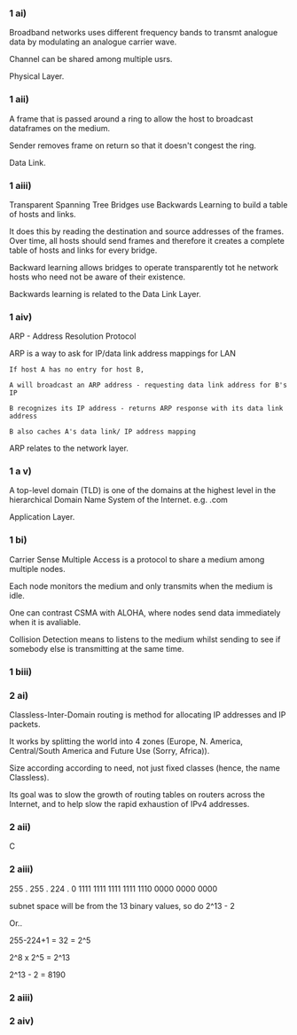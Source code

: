 ### 1 ai)

Broadband networks uses different frequency bands to transmt analogue data by modulating an analogue carrier wave.

Channel can be shared among multiple usrs.

Physical Layer. 


### 1 aii)

A frame that is passed around a ring to allow the host to broadcast dataframes on the medium.

Sender removes frame on return so that it doesn't congest the ring.

Data Link. 

### 1 aiii)

Transparent Spanning Tree Bridges use Backwards Learning to build a table of hosts and links. 

It does this by reading the destination and source addresses of the frames. Over time, all hosts should send frames and therefore it creates a complete table of hosts and links for every bridge.

Backward learning allows bridges to operate transparently tot he network hosts who need not be aware of their existence.

Backwards learning is related to the Data Link Layer. 

### 1 aiv)

ARP - Address Resolution Protocol

ARP is a way to ask for IP/data link address mappings for LAN

```
If host A has no entry for host B,

A will broadcast an ARP address - requesting data link address for B's IP

B recognizes its IP address - returns ARP response with its data link address

B also caches A's data link/ IP address mapping
```

ARP relates to the network layer.


### 1 a v)

A top-level domain (TLD) is one of the domains at the highest level in the hierarchical Domain Name System of the Internet. e.g. .com

Application Layer.


### 1 bi)

Carrier Sense Multiple Access is a protocol to share a medium among multiple nodes.

Each node monitors the medium and only transmits when the medium is idle.

One can contrast CSMA with ALOHA, where nodes send data immediately when it is avaliable. 

Collision Detection means to listens to the medium whilst sending to see if somebody else is transmitting at the same time.

### 1 biii)


### 2 ai)


Classless-Inter-Domain routing is method for allocating IP addresses and IP packets.

It works by splitting the world into 4 zones (Europe, N. America, Central/South America and Future Use (Sorry, Africa)). 

Size according according to need, not just fixed classes (hence, the name Classless). 

Its goal was to slow the growth of routing tables on routers across the Internet, and to help slow the rapid exhaustion of IPv4 addresses.


### 2 aii)

C

### 2 aiii)

255        .   255         .  224         .  0
1111 1111      1111 1111      1110 0000      0000 0000

subnet space will be from the 13 binary values, so do 2^13 - 2


Or..

255-224+1 = 32 = 2^5

2^8 x 2^5 = 2^13

2^13 - 2 = 8190

### 2 aiii)



### 2 aiv)



